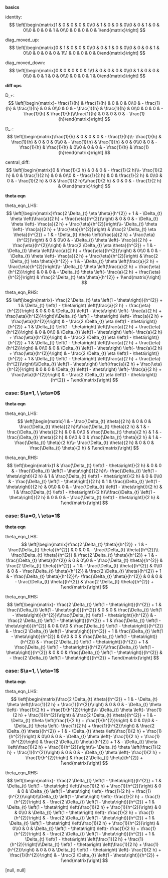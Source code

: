**basics**

identity:
$$ \left[\begin{matrix}1 & 0 & 0 & 0 & 0\\0 & 1 & 0 & 0 & 0\\0 & 0 & 1 & 0 & 0\\0 & 0 & 0 & 1 & 0\\0 & 0 & 0 & 0 & 1\end{matrix}\right] $$

diag_moved_up:
$$ \left[\begin{matrix}0 & 1 & 0 & 0 & 0\\0 & 0 & 1 & 0 & 0\\0 & 0 & 0 & 1 & 0\\0 & 0 & 0 & 0 & 1\\1 & 0 & 0 & 0 & 0\end{matrix}\right] $$

diag_moved_down:
$$ \left[\begin{matrix}0 & 0 & 0 & 0 & 1\\1 & 0 & 0 & 0 & 0\\0 & 1 & 0 & 0 & 0\\0 & 0 & 1 & 0 & 0\\0 & 0 & 0 & 1 & 0\end{matrix}\right] $$

**diff ops**

D_+:
$$ \left[\begin{matrix}- \frac{1}{h} & \frac{1}{h} & 0 & 0 & 0\\0 & - \frac{1}{h} & \frac{1}{h} & 0 & 0\\0 & 0 & - \frac{1}{h} & \frac{1}{h} & 0\\0 & 0 & 0 & - \frac{1}{h} & \frac{1}{h}\\\frac{1}{h} & 0 & 0 & 0 & - \frac{1}{h}\end{matrix}\right] $$

D_-:
$$ \left[\begin{matrix}\frac{1}{h} & 0 & 0 & 0 & - \frac{1}{h}\\- \frac{1}{h} & \frac{1}{h} & 0 & 0 & 0\\0 & - \frac{1}{h} & \frac{1}{h} & 0 & 0\\0 & 0 & - \frac{1}{h} & \frac{1}{h} & 0\\0 & 0 & 0 & - \frac{1}{h} & \frac{1}{h}\end{matrix}\right] $$

central_diff:
$$ \left[\begin{matrix}0 & \frac{1}{2 h} & 0 & 0 & - \frac{1}{2 h}\\- \frac{1}{2 h} & 0 & \frac{1}{2 h} & 0 & 0\\0 & - \frac{1}{2 h} & 0 & \frac{1}{2 h} & 0\\0 & 0 & - \frac{1}{2 h} & 0 & \frac{1}{2 h}\\\frac{1}{2 h} & 0 & 0 & - \frac{1}{2 h} & 0\end{matrix}\right] $$

**theta eqn**

theta_eqn_LHS:
$$ \left[\begin{matrix}\frac{2 \Delta_{t} \eta \theta}{h^{2}} + 1 & - \Delta_{t} \theta \left(\frac{a}{2 h} + \frac{\eta}{h^{2}}\right) & 0 & 0 & - \Delta_{t} \theta \left(- \frac{a}{2 h} + \frac{\eta}{h^{2}}\right)\\- \Delta_{t} \theta \left(- \frac{a}{2 h} + \frac{\eta}{h^{2}}\right) & \frac{2 \Delta_{t} \eta \theta}{h^{2}} + 1 & - \Delta_{t} \theta \left(\frac{a}{2 h} + \frac{\eta}{h^{2}}\right) & 0 & 0\\0 & - \Delta_{t} \theta \left(- \frac{a}{2 h} + \frac{\eta}{h^{2}}\right) & \frac{2 \Delta_{t} \eta \theta}{h^{2}} + 1 & - \Delta_{t} \theta \left(\frac{a}{2 h} + \frac{\eta}{h^{2}}\right) & 0\\0 & 0 & - \Delta_{t} \theta \left(- \frac{a}{2 h} + \frac{\eta}{h^{2}}\right) & \frac{2 \Delta_{t} \eta \theta}{h^{2}} + 1 & - \Delta_{t} \theta \left(\frac{a}{2 h} + \frac{\eta}{h^{2}}\right)\\- \Delta_{t} \theta \left(\frac{a}{2 h} + \frac{\eta}{h^{2}}\right) & 0 & 0 & - \Delta_{t} \theta \left(- \frac{a}{2 h} + \frac{\eta}{h^{2}}\right) & \frac{2 \Delta_{t} \eta \theta}{h^{2}} + 1\end{matrix}\right] $$

theta_eqn_RHS:
$$ \left[\begin{matrix}- \frac{2 \Delta_{t} \eta \left(1 - \theta\right)}{h^{2}} + 1 & \Delta_{t} \left(1 - \theta\right) \left(\frac{a}{2 h} + \frac{\eta}{h^{2}}\right) & 0 & 0 & \Delta_{t} \left(1 - \theta\right) \left(- \frac{a}{2 h} + \frac{\eta}{h^{2}}\right)\\\Delta_{t} \left(1 - \theta\right) \left(- \frac{a}{2 h} + \frac{\eta}{h^{2}}\right) & - \frac{2 \Delta_{t} \eta \left(1 - \theta\right)}{h^{2}} + 1 & \Delta_{t} \left(1 - \theta\right) \left(\frac{a}{2 h} + \frac{\eta}{h^{2}}\right) & 0 & 0\\0 & \Delta_{t} \left(1 - \theta\right) \left(- \frac{a}{2 h} + \frac{\eta}{h^{2}}\right) & - \frac{2 \Delta_{t} \eta \left(1 - \theta\right)}{h^{2}} + 1 & \Delta_{t} \left(1 - \theta\right) \left(\frac{a}{2 h} + \frac{\eta}{h^{2}}\right) & 0\\0 & 0 & \Delta_{t} \left(1 - \theta\right) \left(- \frac{a}{2 h} + \frac{\eta}{h^{2}}\right) & - \frac{2 \Delta_{t} \eta \left(1 - \theta\right)}{h^{2}} + 1 & \Delta_{t} \left(1 - \theta\right) \left(\frac{a}{2 h} + \frac{\eta}{h^{2}}\right)\\\Delta_{t} \left(1 - \theta\right) \left(\frac{a}{2 h} + \frac{\eta}{h^{2}}\right) & 0 & 0 & \Delta_{t} \left(1 - \theta\right) \left(- \frac{a}{2 h} + \frac{\eta}{h^{2}}\right) & - \frac{2 \Delta_{t} \eta \left(1 - \theta\right)}{h^{2}} + 1\end{matrix}\right] $$

### case: $\a=1, \ \eta=0$
**theta eqn**

theta_eqn_LHS:
$$ \left[\begin{matrix}1 & - \frac{\Delta_{t} \theta}{2 h} & 0 & 0 & \frac{\Delta_{t} \theta}{2 h}\\\frac{\Delta_{t} \theta}{2 h} & 1 & - \frac{\Delta_{t} \theta}{2 h} & 0 & 0\\0 & \frac{\Delta_{t} \theta}{2 h} & 1 & - \frac{\Delta_{t} \theta}{2 h} & 0\\0 & 0 & \frac{\Delta_{t} \theta}{2 h} & 1 & - \frac{\Delta_{t} \theta}{2 h}\\- \frac{\Delta_{t} \theta}{2 h} & 0 & 0 & \frac{\Delta_{t} \theta}{2 h} & 1\end{matrix}\right] $$

theta_eqn_RHS:
$$ \left[\begin{matrix}1 & \frac{\Delta_{t} \left(1 - \theta\right)}{2 h} & 0 & 0 & - \frac{\Delta_{t} \left(1 - \theta\right)}{2 h}\\- \frac{\Delta_{t} \left(1 - \theta\right)}{2 h} & 1 & \frac{\Delta_{t} \left(1 - \theta\right)}{2 h} & 0 & 0\\0 & - \frac{\Delta_{t} \left(1 - \theta\right)}{2 h} & 1 & \frac{\Delta_{t} \left(1 - \theta\right)}{2 h} & 0\\0 & 0 & - \frac{\Delta_{t} \left(1 - \theta\right)}{2 h} & 1 & \frac{\Delta_{t} \left(1 - \theta\right)}{2 h}\\\frac{\Delta_{t} \left(1 - \theta\right)}{2 h} & 0 & 0 & - \frac{\Delta_{t} \left(1 - \theta\right)}{2 h} & 1\end{matrix}\right] $$

### case: $\a=0, \ \eta=1$
**theta eqn**

theta_eqn_LHS:
$$ \left[\begin{matrix}\frac{2 \Delta_{t} \theta}{h^{2}} + 1 & - \frac{\Delta_{t} \theta}{h^{2}} & 0 & 0 & - \frac{\Delta_{t} \theta}{h^{2}}\\- \frac{\Delta_{t} \theta}{h^{2}} & \frac{2 \Delta_{t} \theta}{h^{2}} + 1 & - \frac{\Delta_{t} \theta}{h^{2}} & 0 & 0\\0 & - \frac{\Delta_{t} \theta}{h^{2}} & \frac{2 \Delta_{t} \theta}{h^{2}} + 1 & - \frac{\Delta_{t} \theta}{h^{2}} & 0\\0 & 0 & - \frac{\Delta_{t} \theta}{h^{2}} & \frac{2 \Delta_{t} \theta}{h^{2}} + 1 & - \frac{\Delta_{t} \theta}{h^{2}}\\- \frac{\Delta_{t} \theta}{h^{2}} & 0 & 0 & - \frac{\Delta_{t} \theta}{h^{2}} & \frac{2 \Delta_{t} \theta}{h^{2}} + 1\end{matrix}\right] $$

theta_eqn_RHS:
$$ \left[\begin{matrix}- \frac{2 \Delta_{t} \left(1 - \theta\right)}{h^{2}} + 1 & \frac{\Delta_{t} \left(1 - \theta\right)}{h^{2}} & 0 & 0 & \frac{\Delta_{t} \left(1 - \theta\right)}{h^{2}}\\\frac{\Delta_{t} \left(1 - \theta\right)}{h^{2}} & - \frac{2 \Delta_{t} \left(1 - \theta\right)}{h^{2}} + 1 & \frac{\Delta_{t} \left(1 - \theta\right)}{h^{2}} & 0 & 0\\0 & \frac{\Delta_{t} \left(1 - \theta\right)}{h^{2}} & - \frac{2 \Delta_{t} \left(1 - \theta\right)}{h^{2}} + 1 & \frac{\Delta_{t} \left(1 - \theta\right)}{h^{2}} & 0\\0 & 0 & \frac{\Delta_{t} \left(1 - \theta\right)}{h^{2}} & - \frac{2 \Delta_{t} \left(1 - \theta\right)}{h^{2}} + 1 & \frac{\Delta_{t} \left(1 - \theta\right)}{h^{2}}\\\frac{\Delta_{t} \left(1 - \theta\right)}{h^{2}} & 0 & 0 & \frac{\Delta_{t} \left(1 - \theta\right)}{h^{2}} & - \frac{2 \Delta_{t} \left(1 - \theta\right)}{h^{2}} + 1\end{matrix}\right] $$

### case: $\a=1, \ \eta=1$
**theta eqn**

theta_eqn_LHS:
$$ \left[\begin{matrix}\frac{2 \Delta_{t} \theta}{h^{2}} + 1 & - \Delta_{t} \theta \left(\frac{1}{2 h} + \frac{1}{h^{2}}\right) & 0 & 0 & - \Delta_{t} \theta \left(- \frac{1}{2 h} + \frac{1}{h^{2}}\right)\\- \Delta_{t} \theta \left(- \frac{1}{2 h} + \frac{1}{h^{2}}\right) & \frac{2 \Delta_{t} \theta}{h^{2}} + 1 & - \Delta_{t} \theta \left(\frac{1}{2 h} + \frac{1}{h^{2}}\right) & 0 & 0\\0 & - \Delta_{t} \theta \left(- \frac{1}{2 h} + \frac{1}{h^{2}}\right) & \frac{2 \Delta_{t} \theta}{h^{2}} + 1 & - \Delta_{t} \theta \left(\frac{1}{2 h} + \frac{1}{h^{2}}\right) & 0\\0 & 0 & - \Delta_{t} \theta \left(- \frac{1}{2 h} + \frac{1}{h^{2}}\right) & \frac{2 \Delta_{t} \theta}{h^{2}} + 1 & - \Delta_{t} \theta \left(\frac{1}{2 h} + \frac{1}{h^{2}}\right)\\- \Delta_{t} \theta \left(\frac{1}{2 h} + \frac{1}{h^{2}}\right) & 0 & 0 & - \Delta_{t} \theta \left(- \frac{1}{2 h} + \frac{1}{h^{2}}\right) & \frac{2 \Delta_{t} \theta}{h^{2}} + 1\end{matrix}\right] $$

theta_eqn_RHS:
$$ \left[\begin{matrix}- \frac{2 \Delta_{t} \left(1 - \theta\right)}{h^{2}} + 1 & \Delta_{t} \left(1 - \theta\right) \left(\frac{1}{2 h} + \frac{1}{h^{2}}\right) & 0 & 0 & \Delta_{t} \left(1 - \theta\right) \left(- \frac{1}{2 h} + \frac{1}{h^{2}}\right)\\\Delta_{t} \left(1 - \theta\right) \left(- \frac{1}{2 h} + \frac{1}{h^{2}}\right) & - \frac{2 \Delta_{t} \left(1 - \theta\right)}{h^{2}} + 1 & \Delta_{t} \left(1 - \theta\right) \left(\frac{1}{2 h} + \frac{1}{h^{2}}\right) & 0 & 0\\0 & \Delta_{t} \left(1 - \theta\right) \left(- \frac{1}{2 h} + \frac{1}{h^{2}}\right) & - \frac{2 \Delta_{t} \left(1 - \theta\right)}{h^{2}} + 1 & \Delta_{t} \left(1 - \theta\right) \left(\frac{1}{2 h} + \frac{1}{h^{2}}\right) & 0\\0 & 0 & \Delta_{t} \left(1 - \theta\right) \left(- \frac{1}{2 h} + \frac{1}{h^{2}}\right) & - \frac{2 \Delta_{t} \left(1 - \theta\right)}{h^{2}} + 1 & \Delta_{t} \left(1 - \theta\right) \left(\frac{1}{2 h} + \frac{1}{h^{2}}\right)\\\Delta_{t} \left(1 - \theta\right) \left(\frac{1}{2 h} + \frac{1}{h^{2}}\right) & 0 & 0 & \Delta_{t} \left(1 - \theta\right) \left(- \frac{1}{2 h} + \frac{1}{h^{2}}\right) & - \frac{2 \Delta_{t} \left(1 - \theta\right)}{h^{2}} + 1\end{matrix}\right] $$

[null, null]
